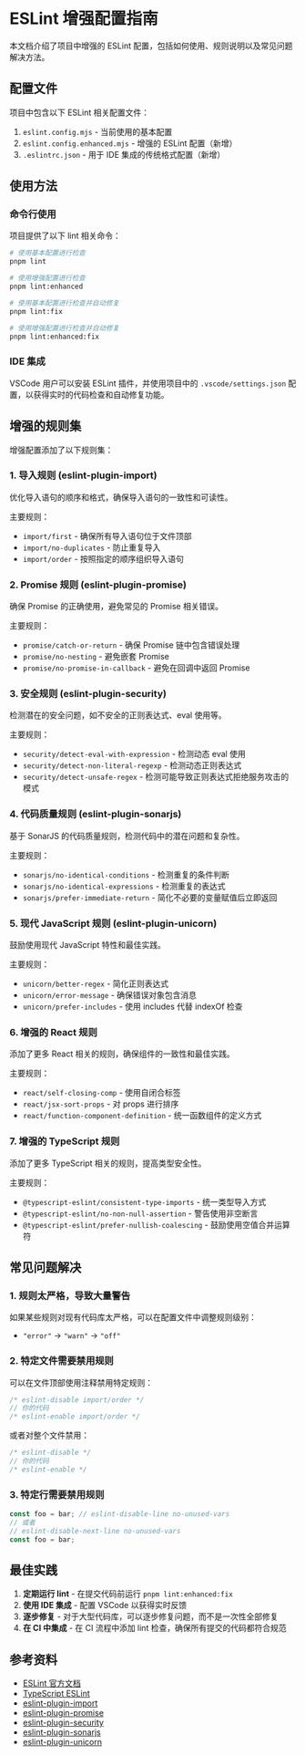 # ESLint 增强配置指南

本文档介绍了项目中增强的 ESLint 配置，包括如何使用、规则说明以及常见问题解决方法。

## 配置文件

项目中包含以下 ESLint 相关配置文件：

1. `eslint.config.mjs` - 当前使用的基本配置
2. `eslint.config.enhanced.mjs` - 增强的 ESLint 配置（新增）
3. `.eslintrc.json` - 用于 IDE 集成的传统格式配置（新增）

## 使用方法

### 命令行使用

项目提供了以下 lint 相关命令：

```bash
# 使用基本配置进行检查
pnpm lint

# 使用增强配置进行检查
pnpm lint:enhanced

# 使用基本配置进行检查并自动修复
pnpm lint:fix

# 使用增强配置进行检查并自动修复
pnpm lint:enhanced:fix
```

### IDE 集成

VSCode 用户可以安装 ESLint 插件，并使用项目中的 `.vscode/settings.json` 配置，以获得实时的代码检查和自动修复功能。

## 增强的规则集

增强配置添加了以下规则集：

### 1. 导入规则 (eslint-plugin-import)

优化导入语句的顺序和格式，确保导入语句的一致性和可读性。

主要规则：
- `import/first` - 确保所有导入语句位于文件顶部
- `import/no-duplicates` - 防止重复导入
- `import/order` - 按照指定的顺序组织导入语句

### 2. Promise 规则 (eslint-plugin-promise)

确保 Promise 的正确使用，避免常见的 Promise 相关错误。

主要规则：
- `promise/catch-or-return` - 确保 Promise 链中包含错误处理
- `promise/no-nesting` - 避免嵌套 Promise
- `promise/no-promise-in-callback` - 避免在回调中返回 Promise

### 3. 安全规则 (eslint-plugin-security)

检测潜在的安全问题，如不安全的正则表达式、eval 使用等。

主要规则：
- `security/detect-eval-with-expression` - 检测动态 eval 使用
- `security/detect-non-literal-regexp` - 检测动态正则表达式
- `security/detect-unsafe-regex` - 检测可能导致正则表达式拒绝服务攻击的模式

### 4. 代码质量规则 (eslint-plugin-sonarjs)

基于 SonarJS 的代码质量规则，检测代码中的潜在问题和复杂性。

主要规则：
- `sonarjs/no-identical-conditions` - 检测重复的条件判断
- `sonarjs/no-identical-expressions` - 检测重复的表达式
- `sonarjs/prefer-immediate-return` - 简化不必要的变量赋值后立即返回

### 5. 现代 JavaScript 规则 (eslint-plugin-unicorn)

鼓励使用现代 JavaScript 特性和最佳实践。

主要规则：
- `unicorn/better-regex` - 简化正则表达式
- `unicorn/error-message` - 确保错误对象包含消息
- `unicorn/prefer-includes` - 使用 includes 代替 indexOf 检查

### 6. 增强的 React 规则

添加了更多 React 相关的规则，确保组件的一致性和最佳实践。

主要规则：
- `react/self-closing-comp` - 使用自闭合标签
- `react/jsx-sort-props` - 对 props 进行排序
- `react/function-component-definition` - 统一函数组件的定义方式

### 7. 增强的 TypeScript 规则

添加了更多 TypeScript 相关的规则，提高类型安全性。

主要规则：
- `@typescript-eslint/consistent-type-imports` - 统一类型导入方式
- `@typescript-eslint/no-non-null-assertion` - 警告使用非空断言
- `@typescript-eslint/prefer-nullish-coalescing` - 鼓励使用空值合并运算符

## 常见问题解决

### 1. 规则太严格，导致大量警告

如果某些规则对现有代码库太严格，可以在配置文件中调整规则级别：

- `"error"` → `"warn"` → `"off"`

### 2. 特定文件需要禁用规则

可以在文件顶部使用注释禁用特定规则：

```javascript
/* eslint-disable import/order */
// 你的代码
/* eslint-enable import/order */
```

或者对整个文件禁用：

```javascript
/* eslint-disable */
// 你的代码
/* eslint-enable */
```

### 3. 特定行需要禁用规则

```javascript
const foo = bar; // eslint-disable-line no-unused-vars
// 或者
// eslint-disable-next-line no-unused-vars
const foo = bar;
```

## 最佳实践

1. **定期运行 lint** - 在提交代码前运行 `pnpm lint:enhanced:fix`
2. **使用 IDE 集成** - 配置 VSCode 以获得实时反馈
3. **逐步修复** - 对于大型代码库，可以逐步修复问题，而不是一次性全部修复
4. **在 CI 中集成** - 在 CI 流程中添加 lint 检查，确保所有提交的代码都符合规范

## 参考资料

- [ESLint 官方文档](https://eslint.org/docs/latest/)
- [TypeScript ESLint](https://typescript-eslint.io/)
- [eslint-plugin-import](https://github.com/import-js/eslint-plugin-import)
- [eslint-plugin-promise](https://github.com/xjamundx/eslint-plugin-promise)
- [eslint-plugin-security](https://github.com/nodesecurity/eslint-plugin-security)
- [eslint-plugin-sonarjs](https://github.com/SonarSource/eslint-plugin-sonarjs)
- [eslint-plugin-unicorn](https://github.com/sindresorhus/eslint-plugin-unicorn)
